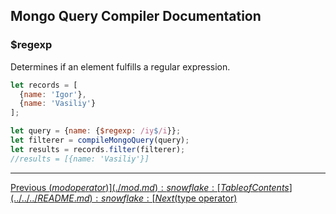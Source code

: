 ## Mongo Query Compiler Documentation

### $regexp

Determines if an element fulfills a regular expression.

```javascript
let records = [
  {name: 'Igor'},
  {name: 'Vasiliy'}
];

let query = {name: {$regexp: /iy$/i}};
let filterer = compileMongoQuery(query);
let results = records.filter(filterer);
//results = [{name: 'Vasiliy'}]
```

---

[Previous ($mod operator)](./mod.md) :snowflake: 
[Table of Contents](../../../README.md) :snowflake: 
[Next ($type operator)](./type.md)
